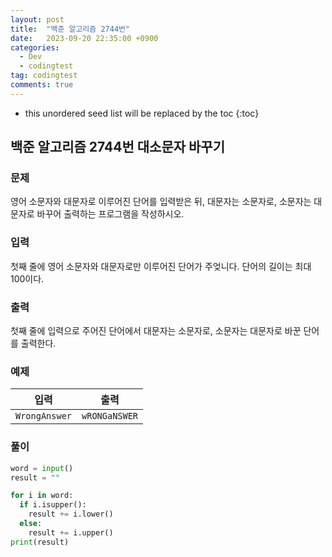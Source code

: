 ```yaml
---
layout: post
title:  "백준 알고리즘 2744번"
date:   2023-09-20 22:35:00 +0900
categories:
  - Dev
  - codingtest
tag: codingtest
comments: true
---
```


* this unordered seed list will be replaced by the toc
{:toc}

## 백준 알고리즘 2744번 대소문자 바꾸기

### 문제

영어 소문자와 대문자로 이루어진 단어를 입력받은 뒤, 대문자는 소문자로, 소문자는 대문자로 바꾸어 출력하는 프로그램을 작성하시오.

### 입력

첫째 줄에 영어 소문자와 대문자로만 이루어진 단어가 주엊니다. 단어의 길이는 최대 100이다.

### 출력

첫째 줄에 입력으로 주어진 단어에서 대문자는 소문자로, 소문자는 대문자로 바꾼 단어를 출력한다.

### 예제

| 입력 | 출력 |
| --- | --- |
| `WrongAnswer` | `wRONGaNSWER` |

### 풀이

```py
word = input()
result = ""

for i in word:
  if i.isupper():
    result += i.lower()
  else:
    result += i.upper()
print(result)
```